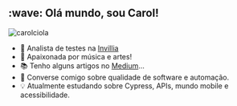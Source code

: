 <!--
**CarolCiola/carolciola** is a ✨ _special_ ✨ repository because its `README.md` (this file) appears on your GitHub profile.
https://github.com/hideraldus13/github-emoji
https://gist.github.com/rxaviers/7360908
-->

<h2> :wave: Olá mundo, sou Carol!</h2>

<p align="left"> <img src="https://komarev.com/ghpvc/?username=cciola&label=Profile%20views&color=0e75b6&style=flat" alt="carolciola" /> </p>

* :rocket: Analista de testes na <a href="https://invillia.com/global-growth-framework/">Invillia</a></br>
* :musical_note: Apaixonada por música e artes!</br>
* :books: Tenho alguns artigos no <a href="https://medium.com/@carol.ciola">Medium</a>...</br>
* :speech_balloon: Converse comigo sobre qualidade de software e automação.</br>
* :bulb: Atualmente estudando sobre Cypress, APIs, mundo mobile e acessibilidade.</br>



